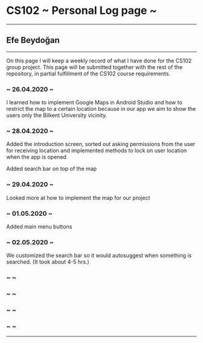 # CS102 ~ Personal Log page ~
****
## Efe Beydoğan
****

On this page I will keep a weekly record of what I have done for the CS102 group project. This page will be submitted together with the rest of the repository, in partial fulfillment of the CS102 course requirements.

### ~ 26.04.2020 ~
I learned how to implement Google Maps in Android Studio and how to restrict the map to a certain location because in our app we aim to show the users only the Bilkent University vicinity.
### ~ 28.04.2020 ~
Added the introduction screen, sorted out asking permissions from the user for receiving location and implemented methods to lock on user location when the app is opened

Added search bar on top of the map

### ~ 29.04.2020 ~
Looked more at how to implement the map for our project

### ~ 01.05.2020 ~
Added main menu buttons

### ~ 02.05.2020 ~
We customized the search bar so it would autosuggest when something is searched. (It took about 4-5 hrs.)

### ~ ~

### ~ ~

### ~  ~

### ~  ~

****
